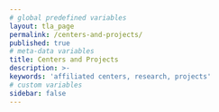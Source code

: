 ```yaml
---
# global predefined variables
layout: tla_page
permalink: /centers-and-projects/
published: true
# meta-data variables
title: Centers and Projects
description: >-
keywords: 'affiliated centers, research, projects'
# custom variables
sidebar: false
---
```

